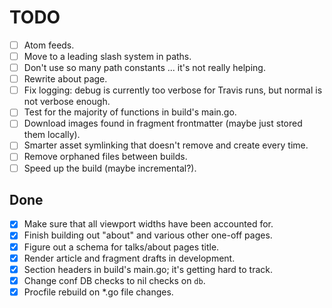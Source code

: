# TODO

* [ ] Atom feeds.
* [ ] Move to a leading slash system in paths.
* [ ] Don't use so many path constants ... it's not really helping.
* [ ] Rewrite about page.
* [ ] Fix logging: debug is currently too verbose for Travis runs, but normal
  is not verbose enough.
* [ ] Test for the majority of functions in build's main.go.
* [ ] Download images found in fragment frontmatter (maybe just stored them
  locally).
* [ ] Smarter asset symlinking that doesn't remove and create every time.
* [ ] Remove orphaned files between builds.
* [ ] Speed up the build (maybe incremental?).

## Done

* [x] Make sure that all viewport widths have been accounted for.
* [x] Finish building out "about" and various other one-off pages.
* [x] Figure out a schema for talks/about pages title.
* [x] Render article and fragment drafts in development.
* [x] Section headers in build's main.go; it's getting hard to track.
* [x] Change conf DB checks to nil checks on `db`.
* [x] Procfile rebuild on *.go file changes.
